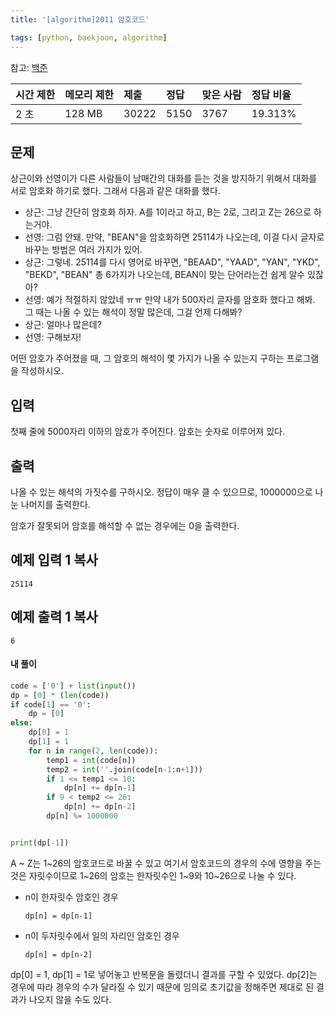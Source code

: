 ```yaml
---
title: '[algorithm]2011 암호코드'

tags: [python, baekjoon, algorithm]
---
```


참고: [백준](https://www.acmicpc.net/problem/2011)

| 시간 제한 | 메모리 제한 | 제출  | 정답 | 맞은 사람 | 정답 비율 |
| :-------- | :---------- | :---- | :--- | :-------- | :-------- |
| 2 초      | 128 MB      | 30222 | 5150 | 3767      | 19.313%   |

## 문제

상근이와 선영이가 다른 사람들이 남매간의 대화를 듣는 것을 방지하기 위해서 대화를 서로 암호화 하기로 했다. 그래서 다음과 같은 대화를 했다.

- 상근: 그냥 간단히 암호화 하자. A를 1이라고 하고, B는 2로, 그리고 Z는 26으로 하는거야.
- 선영: 그럼 안돼. 만약, "BEAN"을 암호화하면 25114가 나오는데, 이걸 다시 글자로 바꾸는 방법은 여러 가지가 있어.
- 상근: 그렇네. 25114를 다시 영어로 바꾸면, "BEAAD", "YAAD", "YAN", "YKD", "BEKD", "BEAN" 총 6가지가 나오는데, BEAN이 맞는 단어라는건 쉽게 알수 있잖아?
- 선영: 예가 적절하지 않았네 ㅠㅠ 만약 내가 500자리 글자를 암호화 했다고 해봐. 그 때는 나올 수 있는 해석이 정말 많은데, 그걸 언제 다해봐?
- 상근: 얼마나 많은데?
- 선영: 구해보자!

어떤 암호가 주어졌을 때, 그 암호의 해석이 몇 가지가 나올 수 있는지 구하는 프로그램을 작성하시오.

## 입력

첫째 줄에 5000자리 이하의 암호가 주어진다. 암호는 숫자로 이루어져 있다.

## 출력

나올 수 있는 해석의 가짓수를 구하시오. 정답이 매우 클 수 있으므로, 1000000으로 나눈 나머지를 출력한다.

암호가 잘못되어 암호를 해석할 수 없는 경우에는 0을 출력한다.

## 예제 입력 1 복사

```
25114
```

## 예제 출력 1 복사

```
6
```

#### 내 풀이

```python
code = ['0'] + list(input())
dp = [0] * (len(code))
if code[1] == '0':
    dp = [0]
else:
    dp[0] = 1
    dp[1] = 1
    for n in range(2, len(code)):
        temp1 = int(code[n])
        temp2 = int(''.join(code[n-1:n+1]))
        if 1 <= temp1 <= 10:
            dp[n] += dp[n-1]
        if 9 < temp2 <= 26:
            dp[n] += dp[n-2]
        dp[n] %= 1000000


print(dp[-1])
```

A ~ Z는 1~26의 암호코드로 바꿀 수 있고 여기서 암호코드의 경우의 수에 영향을 주는 것은 자릿수이므로 1~26의 암호는 한자릿수인 1~9와 10~26으로 나눌 수 있다.

- n이 한자릿수 암호인 경우

  `dp[n] = dp[n-1]`

- n이 두자릿수에서 일의 자리인 암호인 경우

  `dp[n] = dp[n-2]`

dp[0] = 1, dp[1] = 1로 넣어놓고 반복문을 돌렸더니 결과를 구할 수 있었다. dp[2]는 경우에 따라 경우의 수가 달라질 수 있기 때문에 임의로 초기값을 정해주면 제대로 된 결과가 나오지 않을 수도 있다.
